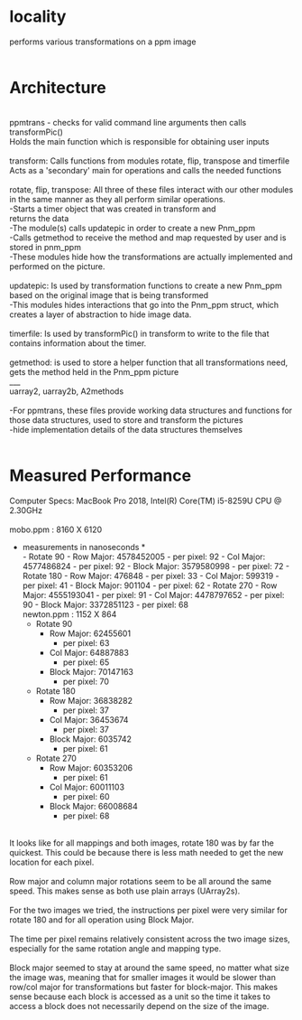 # locality
performs various transformations on a ppm image <br />
<br />
# Architecture
<br />
ppmtrans - checks for valid command line arguments then calls transformPic() <br />
        Holds the main function which is responsible for obtaining user inputs <br />
<br />
transform: Calls functions from modules rotate, flip, transpose and timerfile <br />
Acts as a 'secondary' main for operations and calls the needed functions <br />
<br />
rotate, flip, transpose: All three of these files interact with our other modules in the same manner as they all perform similar operations. <br />
       -Starts a timer object that was created in transform and <br />
            returns the data <br />
       -The module(s) calls updatepic in order to create a new Pnm_ppm <br />
       -Calls getmethod to receive the method and map requested by user and is stored in pnm_ppm <br />
       -These modules hide how the transformations are actually implemented and performed on the picture. <br />
<br />
updatepic: Is used by transformation functions to create a new Pnm_ppm based on the original image that is being transformed <br />
         -This modules hides interactions that go into the Pnm_ppm struct, which creates a layer of abstraction to hide image data. <br />
<br />
timerfile: Is used by transformPic() in transform to write to the file that contains information about the timer. <br />
<br />
getmethod: is used to store a helper function that all transformations need, gets the method held in the Pnm_ppm picture <br />
___ <br />
uarray2, uarray2b, A2methods <br />
<br />
-For ppmtrans, these files provide working data structures and functions for those data structures, used to store and transform the pictures <br />
-hide implementation details of the data structures themselves <br />
<br />

# Measured Performance
Computer Specs: MacBook Pro 2018, Intel(R) Core(TM) i5-8259U CPU @ 2.30GHz <br />
<br />
mobo.ppm : 8160 X 6120 <br />
 * measurements in nanoseconds * <br />
       - Rotate 90
         - Row Major: 4578452005
           - per pixel: 92
         - Col Major: 4577486824
           - per pixel: 92
         - Block Major: 3579580998
           - per pixel: 72
       - Rotate 180
         - Row Major: 476848
           - per pixel: 33
         - Col Major: 599319
           - per pixel: 41
         - Block Major: 901104
           - per pixel: 62
       - Rotate 270
         - Row Major: 4555193041
           - per pixel: 91
         - Col Major: 4478797652
           - per pixel: 90
         - Block Major: 3372851123
           - per pixel: 68
 <br />newton.ppm : 1152 X 864 <br />
     - Rotate 90
       - Row Major: 62455601
         - per pixel: 63
       - Col Major: 64887883
         - per pixel: 65
       - Block Major: 70147163
         - per pixel: 70
     - Rotate 180
       - Row Major: 36838282
         - per pixel: 37
       - Col Major: 36453674
         - per pixel: 37
       - Block Major: 6035742
         - per pixel: 61
     - Rotate 270
       - Row Major: 60353206
         - per pixel: 61
       - Col Major: 60011103
         - per pixel: 60
       - Block Major: 66008684
         - per pixel: 68

<br />
It looks like for all mappings and both images, rotate 180 was by far the quickest. This could be because there is less math needed to get the new location for each pixel. <br />
<br />
Row major and column major rotations seem to be all around the same speed. This makes sense as both use plain arrays (UArray2s).<br />
<br />
For the two images we tried, the instructions per pixel were very similar for rotate 180 and for all operation using Block Major.<br />
<br />
The time per pixel remains relatively consistent across the two image sizes, especially for the same rotation angle and mapping type.<br />
<br />
Block major seemed to stay at around the same speed, no matter what size the image was, meaning that for smaller images it would be slower than row/col major for transformations but faster for block-major. This makes sense because each block is accessed as a unit so the time it takes to access a block does not necessarily depend on the size of the image.<br />
<br />

